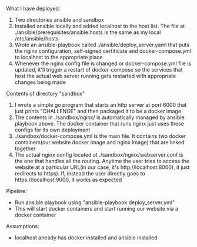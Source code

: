 What I have deployed:
1) Two directories ansible and sandbox
2) Installed ansible locally and added localhost to the host list. The file at ./ansible/prerequisites/ansible.hosts is the same as my local /etc/ansible/hosts
3) Wrote an ansible-playbook called ./ansible/deploy_server.yaml that puts the nginx configuration, self-signed certificate and docker-compose.yml to localhost to the appropriate place
4) Whenever the nginx config file is changed or docker-compose.yml file is updated, it'll trigger a restart of docker-compose so the services that host the actual web server running gets restarted with appropriate changes being made

Contents of directory "sandbox"
1) I wrote a simple go program that starts an http server at port 6000 that just prints "CHALLENGE" and then packaged it to be a docker image
2) The contents in ./sandbox/nginx/ is automatically managed by ansible playbook above. The docker container that runs nginx just uses these configs for its own deployment
3) ./sandbox/docker-compose.yml is the main file. It contains two docker containers(our website docker image and nginx image) that are linked together
4) The actual nginx config located at ./sandbox/nginx/webserver.conf is the one that handles all the routing. Anytime the user tries to access the website at a particular URL(in our case, it's http://localhost:8000), it just redirects to https). If, instead the user directly goes to https://localhost:9000, it works as expected


Pipeline:
- Run ansible playbook using "ansible-playbook deploy_server.yml"
- This will start docker containers and start running our website via a docker container

Assumptions:
- localhost already has docker installed and ansible installed
